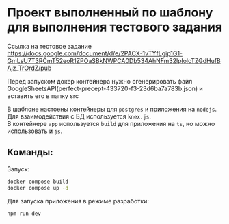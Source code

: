 # Проект выполненный по шаблону для выполнения тестового задания

Сcылка на тестовое задание https://docs.google.com/document/d/e/2PACX-1vTYfLgip1G1-GmLsU7T3RCmT52eoR1ZPOaSBkNWPCA0Db534AhNFm32lplolcTZGdHufBAjz_TrOrdZ/pub

Перед запуском докер контейнера нужно сгенерировать файл GoogleSheetsAPI(perfect-precept-433720-f3-23d6ba7a783b.json) и вставить его в папку src

В шаблоне настоены контейнеры для `postgres` и приложения на `nodejs`.  
Для взаимодействия с БД используется `knex.js`.  
В контейнере `app` используется `build` для приложения на `ts`, но можно использовать и `js`.

## Команды:

Запуск:
```bash
docker compose build
docker compose up -d
```

Для запуска приложения в режиме разработки:
```bash
npm run dev
```

